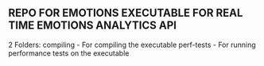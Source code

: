 REPO FOR EMOTIONS EXECUTABLE FOR REAL TIME EMOTIONS ANALYTICS API
-----------------------------------------------------------------

2 Folders:
compiling
	- For compiling the executable
perf-tests
	- For running performance tests on the executable

